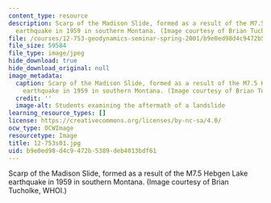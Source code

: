 ```yaml
---
content_type: resource
description: Scarp of the Madison Slide, formed as a result of the M7.5 Hebgen Lake
  earthquake in 1959 in southern Montana. (Image courtesy of Brian Tucholke, WHOI.)
file: /courses/12-753-geodynamics-seminar-spring-2001/b9e0ed98d4c9472b5389deb4013bdf61_12-753s01.jpg
file_size: 59584
file_type: image/jpeg
hide_download: true
hide_download_original: null
image_metadata:
  caption: Scarp of the Madison Slide, formed as a result of the M7.5 Hebgen Lake
    earthquake in 1959 in southern Montana. (Image courtesy of Brian Tucholke, WHOI.)
  credit: ''
  image-alt: Students examining the aftermath of a landslide
learning_resource_types: []
license: https://creativecommons.org/licenses/by-nc-sa/4.0/
ocw_type: OCWImage
resourcetype: Image
title: 12-753s01.jpg
uid: b9e0ed98-d4c9-472b-5389-deb4013bdf61
---
```

Scarp of the Madison Slide, formed as a result of the M7.5 Hebgen Lake earthquake in 1959 in southern Montana. (Image courtesy of Brian Tucholke, WHOI.)